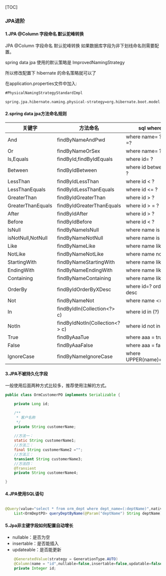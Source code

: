 

[TOC]





### JPA进阶



#### 1.JPA @Column 字段命名 默认驼峰转换

JPA @Column 字段命名 默认驼峰转换  如果数据库字段为非下划线命名则需要配置。

spring data jpa 使用的默认策略是 ImprovedNamingStrategy

所以修改配置下 hibernate 的命名策略就可以了

在application.properties文件中加入:

```xml
#PhysicalNamingStrategyStandardImpl

spring.jpa.hibernate.naming.physical-strategy=org.hibernate.boot.model.naming.PhysicalNamingStrategyStandardImpl
```



#### 2.spring data jpa方法命名规则

| 关键字            | 方法命名                       | sql where字句              |
| ----------------- | ------------------------------ | -------------------------- |
| And               | findByNameAndPwd               | where name= ? and pwd =?   |
| Or                | findByNameOrSex                | where name= ? or sex=?     |
| Is,Equals         | findById,findByIdEquals        | where id= ?                |
| Between           | findByIdBetween                | where id between ? and ?   |
| LessThan          | findByIdLessThan               | where id < ?               |
| LessThanEquals    | findByIdLessThanEquals         | where id <= ?              |
| GreaterThan       | findByIdGreaterThan            | where id > ?               |
| GreaterThanEquals | findByIdGreaterThanEquals      | where id > = ?             |
| After             | findByIdAfter                  | where id > ?               |
| Before            | findByIdBefore                 | where id < ?               |
| IsNull            | findByNameIsNull               | where name is null         |
| isNotNull,NotNull | findByNameNotNull              | where name is not null     |
| Like              | findByNameLike                 | where name like ?          |
| NotLike           | findByNameNotLike              | where name not like ?      |
| StartingWith      | findByNameStartingWith         | where name like '?%'       |
| EndingWith        | findByNameEndingWith           | where name like '%?'       |
| Containing        | findByNameContaining           | where name like '%?%'      |
| OrderBy           | findByIdOrderByXDesc           | where id=? order by x desc |
| Not               | findByNameNot                  | where name <> ?            |
| In                | findByIdIn(Collection<?> c)    | where id in (?)            |
| NotIn             | findByIdNotIn(Collection<?> c) | where id not  in (?)       |
| True              | findByAaaTue                   | where aaa = true           |
| False             | findByAaaFalse                 | where aaa = false          |
| IgnoreCase        | findByNameIgnoreCase           | where UPPER(name)=UPPER(?) |

#### 3.JPA不被持久化字段

 一般使用后面两种方式比较多，推荐使用注解的方式。 

```java
public class OrmCustomerPO implements Serializable {

	private Long id;

	/**
	 * 客户名称
	 */
	private String customerName;
    
	//方法一：
	static String customerName1;
	//方法二：
	final String customerName2 ="";
	//方法三：
	transient String customerName3;
	//方法四：
	@Transient
	private String customerName4;

}
```

#### 4.JPA使用SQL语句

```java

@Query(value="select * from orm_dept where dept_name=(:deptName)",nativeQuery = true)
	List<OrmDeptPO> queryDeptByName(@Param("deptName") String deptName);
```



#### 5.Jpa非主键字段如何配置自动增长

- nullable：是否为空
- insertable：是否能插入
- updateable：是否能更新

```java
    @GeneratedValue(strategy = GenerationType.AUTO)
    @Column(name = "id",nullable=false,insertable=false,updatable=false,columnDefinition="numeric(19,0) IDENTITY")
    private Integer id;
```

